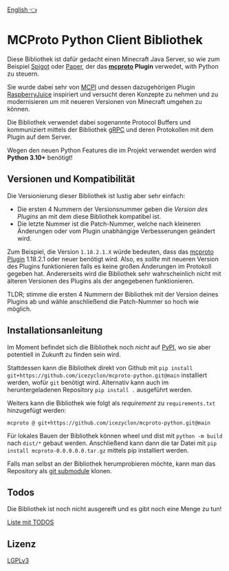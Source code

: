 [English 👈](README.md)

# MCProto Python Client Bibliothek

Diese Bibliothek ist dafür gedacht einen Minecraft Java Server, so wie zum Beispiel [Spigot](https://www.spigotmc.org/) oder [Paper](https://papermc.io/), der das **[mcproto](https://github.com/icezyclon/mcproto) Plugin** verwedet, with Python zu steuern.

Sie wurde dabei sehr von [MCPI](https://github.com/martinohanlon/mcpi) und dessen dazugehörigen Plugin [RaspberryJuice](https://github.com/zhuowei/RaspberryJuice) inspiriert und versucht deren Konzepte zu nehmen und zu modernisieren um mit neueren Versionen von Minecraft umgehen zu können.

Die Bibliothek verwendet dabei sogenannte Protocol Buffers und kommuniziert mittels der Bibliothek [gRPC](https://grpc.io/) und deren Protokollen mit dem Plugin auf dem Server.

Wegen den neuen Python Features die im Projekt verwendet werden wird **Python 3.10+** benötigt!

## Versionen und Kompatibilität

Die Versionierung dieser Bibliothek ist lustig aber sehr einfach:

* Die ersten 4 Nummern der Versionsnummer geben die *Version des Plugins* an mit dem diese Bibliothek kompatibel ist.
* Die letzte Nummer ist die Patch-Nummer, welche nach kleineren Änderungen oder vom Plugin unabhängige Verbesserungen geändert wird. 

Zum Beispiel, die Version `1.18.2.1.X` würde bedeuten, dass das [mcproto Plugin](https://github.com/icezyclon/mcproto) 1.18.2.1 oder neuer benötigt wird.
Also, es *sollte* mit neueren Version des Plugins funktionieren falls es keine großen Änderungen im Protokoll gegeben hat.
Andererseits wird die Bibliothek sehr wahrscheinlich nicht mit älteren Versionen des Plugins als der angegebenen funktionieren.

TLDR; stimme die ersten 4 Nummern der Bibliothek mit der Version deines Plugins ab und wähle anschließend die Patch-Nummer so hoch wie möglich.

## Installationsanleitung

Im Moment befindet sich die Bibliothek noch *nicht* auf [PyPI](https://pypi.org/), wo sie aber potentiell in Zukunft zu finden sein wird.

Stattdessen kann die Bibliothek direkt von Github mit `pip install git+https://github.com/icezyclon/mcproto-python.git@main` installiert werden, wofür `git` benötigt wird.
Alternativ kann auch im heruntergeladenen Repository `pip install .` ausgeführt werden.

Weiters kann die Bibliothek wie folgt als *requirement* zu `requirements.txt` hinzugefügt werden:
```
mcproto @ git+https://github.com/icezyclon/mcproto-python.git@main
```

Für lokales Bauen der Bibliothek können wheel und dist mit `python -m build` nach `dist/*` gebaut werden.
Anschließend kann dann die tar Datei mit `pip install mcproto-0.0.0.0.0.tar.gz` mittels pip installiert werden.

Falls man selbst an der Bibliothek herumprobieren möchte, kann man das Repository als [git submodule](https://git-scm.com/book/en/v2/Git-Tools-Submodules) klonen.

## Todos

Die Bibliothek ist noch nicht ausgereift und es gibt noch eine Menge zu tun!

[Liste mit TODOS](TODOS.md)

## Lizenz

[LGPLv3](LICENSE)
